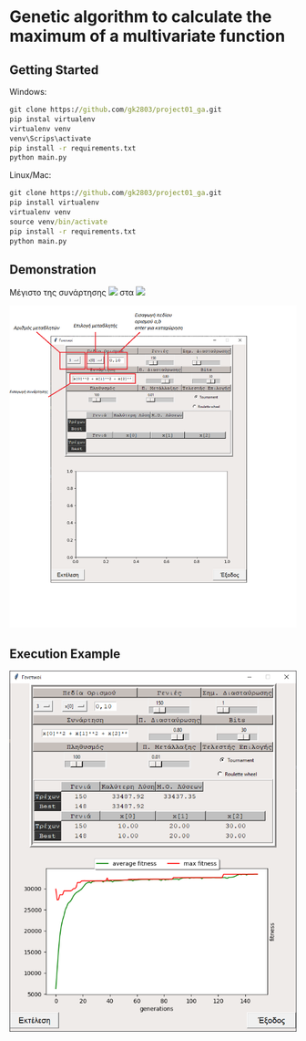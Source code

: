 # Genetic algorithm to calculate the maximum of a multivariate function
## Getting Started 
Windows:

```cmd
git clone https://github.com/gk2803/project01_ga.git
pip instal virtualenv
virtualenv venv
venv\Scrips\activate
pip install -r requirements.txt
python main.py
```

Linux/Mac:
```cmd
git clone https://github.com/gk2803/project01_ga.git
pip install virtualenv
virtualenv venv 
source venv/bin/activate
pip install -r requirements.txt
python main.py
```
## Demonstration


Μέγιστο της συνάρτησης <img src="https://latex.codecogs.com/svg.image?\bg{blue}f(x,y,z)&space;=&space;x^2&space;&plus;&space;y^2&space;&plus;&space;z^3&space;&plus;&space;xyz">
στα <img src="https://latex.codecogs.com/svg.image?\bg{blue}x&space;&space;\epsilon&space;[0,10],&space;y&space;&space;\epsilon&space;[0,20],&space;z&space;\epsilon&space;[0,30],&space;">



![Screenshot](images/1.png)


## Execution Example 
![Screenshot](images/2.png)
